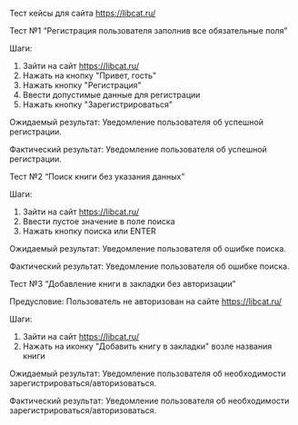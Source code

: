 Тест кейсы для сайта https://libcat.ru/


  Тест №1 “Регистрация пользователя заполнив все обязательные поля”

Шаги:

1. Зайти на сайт https://libcat.ru/
2. Нажать на кнопку "Привет, гость"
3. Нажать кнопку "Регистрация"
4. Ввести допустимые данные для регистрации
5. Нажать кнопку "Зарегистрироваться"

Ожидаемый результат: Уведомление пользователя об успешной регистрации.

Фактический результат: Уведомление пользователя об успешной регистрации.


Тест №2 “Поиск книги без указания данных”

Шаги:

1. Зайти на сайт https://libcat.ru/
2. Ввести пустое значение в поле поиска
3. Нажать кнопку поиска или ENTER

Ожидаемый результат: Уведомление пользователя об ошибке поиска.

Фактический результат: Уведомление пользователя об ошибке поиска.


Тест №3 “Добавление книги в закладки без авторизации”

Предусловие: Пользователь не авторизован на сайте https://libcat.ru/

Шаги:

1. Зайти на сайт https://libcat.ru/
2. Нажать на иконку "Добавить книгу в закладки" возле названия книги

Ожидаемый результат: Уведомление пользователя об необходимости зарегистрироваться/авторизоваться.

Фактический результат: Уведомление пользователя об необходимости зарегистрироваться/авторизоваться.
